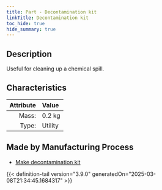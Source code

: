 ```yaml
---
title: Part - Decontamination kit
linkTitle: Decontamination kit
toc_hide: true
hide_summary: true
---
```

<!-- This is generated by the MarsSim HelpGenertor, do not edit. -->

## Description
Useful for cleaning up a chemical spill.

## Characteristics

| Attribute      | Value |
|--------:|:------|
|Mass:|0.2 kg|
|Type:|Utility|

## Made by Manufacturing Process

- [Make decontamination kit](/docs/definitions/process/make-decontamination-kit)




{{< definition-tail version="3.9.0" generatedOn="2025-03-08T21:34:45.1684317" >}}



